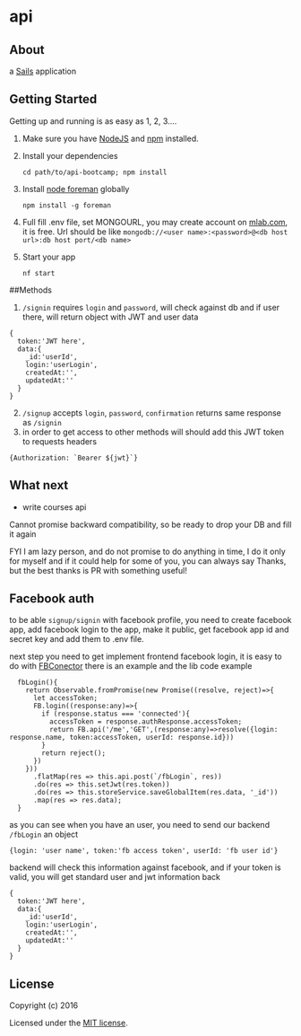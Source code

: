# api

## About

a [Sails](http://sailsjs.org) application

## Getting Started

Getting up and running is as easy as 1, 2, 3....

1. Make sure you have [NodeJS](https://nodejs.org/) and [npm](https://www.npmjs.com/) installed.
2. Install your dependencies

    ```
    cd path/to/api-bootcamp; npm install
    ```
3. Install [node foreman](https://github.com/strongloop/node-foreman) globally

    ```
    npm install -g foreman
    ```
4. Full fill .env file, set MONGOURL, you may create account on [mlab.com](https://mlab.com/), it is free. Url should be like `mongodb://<user name>:<password>@<db host url>:db host port/<db name>`
5. Start your app

    ```
    nf start
    ```

##Methods
1. `/signin` requires `login` and `password`, will check against db and if user there, will return object with JWT and user data
```
{
  token:'JWT here',
  data:{
    _id:'userId',
    login:'userLogin',
    createdAt:'',
    updatedAt:''
  }
}
```
2. `/signup` accepts `login`, `password`, `confirmation` returns same response as `/signin`
3. in order to get access to other methods will should add this JWT token to requests headers
```
{Authorization: `Bearer ${jwt}`}
```
## What next

* write courses api

Cannot promise backward compatibility, so be ready to drop your DB and fill it again

FYI I am lazy person, and do not promise to do anything in time, I do it only for myself and if it could help for some of you, you can always say Thanks, but the best thanks is PR with something useful!

## Facebook auth

to be able `signup/signin` with facebook profile, you need to create facebook app, add facebook login to the app, make it public, get facebook app id and secret key and add them to .env file.

next step you need to get implement frontend facebook login, it is easy to do with [FBConector](https://github.com/guilhermevrs/ng2-facebook) there is an example and the lib
code example
```
  fbLogin(){
    return Observable.fromPromise(new Promise((resolve, reject)=>{
      let accessToken;
      FB.login((response:any)=>{
        if (response.status === 'connected'){
          accessToken = response.authResponse.accessToken;
          return FB.api('/me','GET',(response:any)=>resolve({login: response.name, token:accessToken, userId: response.id}))
        }
        return reject();
      })
    }))
      .flatMap(res => this.api.post(`/fbLogin`, res))
      .do(res => this.setJwt(res.token))
      .do(res => this.storeService.saveGlobalItem(res.data, '_id'))
      .map(res => res.data);
  }
```
 as you can see when you have an user, you need to send our backend `/fbLogin` an object 
 ```
 {login: 'user name', token:'fb access token', userId: 'fb user id'}
 ```
backend will check this information against facebook, and if your token is valid, you will get standard user and jwt information back

```
{
  token:'JWT here',
  data:{
    _id:'userId',
    login:'userLogin',
    createdAt:'',
    updatedAt:''
  }
}
```


## License

Copyright (c) 2016

Licensed under the [MIT license](LICENSE).
